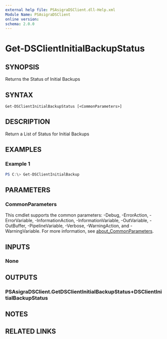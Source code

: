 ```yaml
---
external help file: PSAsigraDSClient.dll-Help.xml
Module Name: PSAsigraDSClient
online version:
schema: 2.0.0
---
```


# Get-DSClientInitialBackupStatus

## SYNOPSIS
Returns the Status of Initial Backups

## SYNTAX

```
Get-DSClientInitialBackupStatus [<CommonParameters>]
```

## DESCRIPTION
Return a List of Status for Initial Backups

## EXAMPLES

### Example 1
```powershell
PS C:\> Get-DSClientInitialBackup
```

## PARAMETERS

### CommonParameters
This cmdlet supports the common parameters: -Debug, -ErrorAction, -ErrorVariable, -InformationAction, -InformationVariable, -OutVariable, -OutBuffer, -PipelineVariable, -Verbose, -WarningAction, and -WarningVariable. For more information, see [about_CommonParameters](http://go.microsoft.com/fwlink/?LinkID=113216).

## INPUTS

### None

## OUTPUTS

### PSAsigraDSClient.GetDSClientInitialBackupStatus+DSClientInitialBackupStatus

## NOTES

## RELATED LINKS
